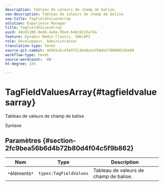 ```yaml
---
description: Tableau de valeurs de champ de balise.
seo-description: Tableau de valeurs de champ de balise.
seo-title: TagFieldValuesArray
solution: Experience Manager
title: TagFieldValuesArray
uuid: 40a9110d-8ed4-4a9a-95ed-640c8215a7da
feature: Dynamic Media Classic, SDK/API
role: Développeur, Administrateur
translation-type: tm+mt
source-git-commit: 469d1a5c43a972116a8a2efb0de5708800130a99
workflow-type: tm+mt
source-wordcount: '40'
ht-degree: 15%

---
```



# TagFieldValuesArray{#tagfieldvaluesarray}

Tableau de valeurs de champ de balise.

Syntaxe

## Paramètres {#section-2fc9bea56b6d4b72b80d4f04c5f9b862}

| Nom | Type | Description |
|---|---|---|
| `*`éléments`*` | `types:TagFieldValues` | Tableau de valeurs de champ de balise. |

